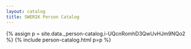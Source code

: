 ```yaml
---
layout: catalog
title: SWERIK Person Catalog
---
```

{% assign p = site.data._person-catalog.i-UQcnRomhD3QwUvHJm9NQo2 %}
{% include person-catalog.html p=p %}

